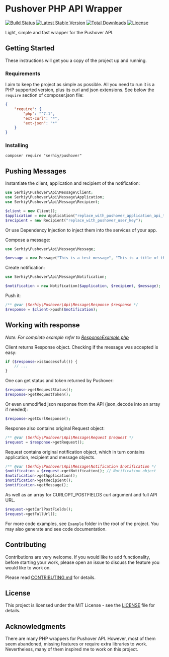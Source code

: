 # Pushover PHP API Wrapper

[![Build Status](https://travis-ci.org/slunak/pushover-php.svg?branch=master)](https://travis-ci.org/slunak/pushover-php)
[![Latest Stable Version](https://poser.pugx.org/serhiy/pushover/v)](https://packagist.org/packages/serhiy/pushover)
[![Total Downloads](https://poser.pugx.org/serhiy/pushover/downloads)](https://packagist.org/packages/serhiy/pushover)
[![License](https://poser.pugx.org/serhiy/pushover/license)](LICENSE)

Light, simple and fast wrapper for the Pushover API.

## Getting Started

These instructions will get you a copy of the project up and running.

### Requirements

I aim to keep the project as simple as possible. All you need to run it is a PHP supported version,
plus its curl and json extensions. See below the `require` section of composer.json file:

```json
{
    "require": {
        "php": "^7.1",
        "ext-curl": "*",
        "ext-json": "*"
    }
}
```

### Installing

```
composer require "serhiy/pushover"
```

## Pushing Messages

Instantiate the client, application and recipient of the notification:

```php
use Serhiy\Pushover\Api\Message\Client;
use Serhiy\Pushover\Api\Message\Application;
use Serhiy\Pushover\Api\Message\Recipient;

$client = new Client();
$application = new Application("replace_with_pushover_application_api_token");
$recipient = new Recipient("replace_with_pushover_user_key");
```

Or use Dependency Injection to inject them into the services of your app.

Compose a message:

```php
use Serhiy\Pushover\Api\Message\Message;

$message = new Message("This is a test message", "This is a title of the message");
```

Create notification:

```php
use Serhiy\Pushover\Api\Message\Notification;

$notification = new Notification($application, $recipient, $message);
```
        
Push it:

```php
/** @var \Serhiy\Pushover\Api\Message\Response $response */
$response = $client->push($notification);
```

## Working with response

*Note: For complete example refer to [ResponseExample.php](Example/ResponseExample.php)*

Client returns Response object. Checking if the message was accepted is easy:

```php
if ($response->isSuccessful()) {
    // ...
}
```

One can get status and token returned by Pushover:

```php
$response->getRequestStatus();
$response->getRequestToken();
```

Or even unmodified json response from the API (json_decode into an array if needed):

```php
$response->getCurlResponse();
``` 

Response also contains original Request object:

```php
/** @var \Serhiy\Pushover\Api\Message\Request $request */
$request = $response->getRequest();
```

Request contains original notification object, which in turn contains application, recipient and message objects.

```php
/** @var \Serhiy\Pushover\Api\Message\Notification $notification */
$notification = $request->getNotification(); // Notification object
$notification->getApplication();
$notification->getRecipient();
$notification->getMessage();
```

As well as an array for CURLOPT_POSTFIELDS curl argument and full API URL.
        
```php
$request->getCurlPostFields();
$request->getFullUrl();
``` 

For more code examples, see `Example` folder in the root of the project. You may also generate and see code documentation.

## Contributing

Contributions are very welcome. If you would like to add functionality, before starting your work,
please open an issue to discuss the feature you would like to work on.

Please read [CONTRIBUTING.md](CONTRIBUTING.md) for details.

## License

This project is licensed under the MIT License - see the [LICENSE](LICENSE) file for details.

## Acknowledgments

There are many PHP wrappers for Pushover API. However, most of them seem abandoned, missing features
or require extra libraries to work. Nevertheless, many of them inspired me to work on this project.
